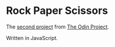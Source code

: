 # Rock Paper Scissors  

The [second project](https://www.theodinproject.com/courses/web-development-101/lessons/rock-paper-scissors) from [The Odin Project](https://www.theodinproject.com).  

Written in JavaScript.
